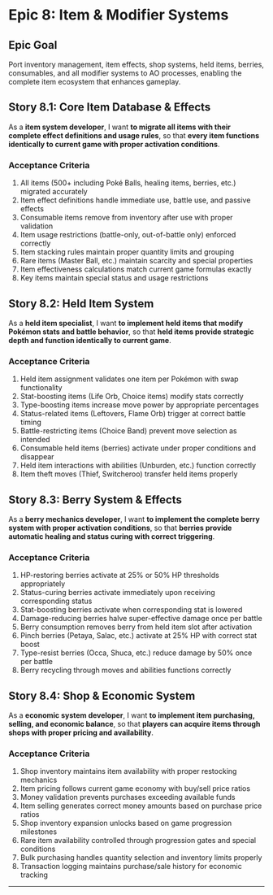 # Epic 8: Item & Modifier Systems

## Epic Goal
Port inventory management, item effects, shop systems, held items, berries, consumables, and all modifier systems to AO processes, enabling the complete item ecosystem that enhances gameplay.

## Story 8.1: Core Item Database & Effects
As a **item system developer**,
I want **to migrate all items with their complete effect definitions and usage rules**,
so that **every item functions identically to current game with proper activation conditions**.

### Acceptance Criteria
1. All items (500+ including Poké Balls, healing items, berries, etc.) migrated accurately
2. Item effect definitions handle immediate use, battle use, and passive effects
3. Consumable items remove from inventory after use with proper validation
4. Item usage restrictions (battle-only, out-of-battle only) enforced correctly
5. Item stacking rules maintain proper quantity limits and grouping
6. Rare items (Master Ball, etc.) maintain scarcity and special properties
7. Item effectiveness calculations match current game formulas exactly
8. Key items maintain special status and usage restrictions

## Story 8.2: Held Item System
As a **held item specialist**,
I want **to implement held items that modify Pokémon stats and battle behavior**,
so that **held items provide strategic depth and function identically to current game**.

### Acceptance Criteria
1. Held item assignment validates one item per Pokémon with swap functionality
2. Stat-boosting items (Life Orb, Choice items) modify stats correctly
3. Type-boosting items increase move power by appropriate percentages
4. Status-related items (Leftovers, Flame Orb) trigger at correct battle timing
5. Battle-restricting items (Choice Band) prevent move selection as intended
6. Consumable held items (berries) activate under proper conditions and disappear
7. Held item interactions with abilities (Unburden, etc.) function correctly
8. Item theft moves (Thief, Switcheroo) transfer held items properly

## Story 8.3: Berry System & Effects
As a **berry mechanics developer**,
I want **to implement the complete berry system with proper activation conditions**,
so that **berries provide automatic healing and status curing with correct triggering**.

### Acceptance Criteria
1. HP-restoring berries activate at 25% or 50% HP thresholds appropriately
2. Status-curing berries activate immediately upon receiving corresponding status
3. Stat-boosting berries activate when corresponding stat is lowered
4. Damage-reducing berries halve super-effective damage once per battle
5. Berry consumption removes berry from held item slot after activation
6. Pinch berries (Petaya, Salac, etc.) activate at 25% HP with correct stat boost
7. Type-resist berries (Occa, Shuca, etc.) reduce damage by 50% once per battle
8. Berry recycling through moves and abilities functions correctly

## Story 8.4: Shop & Economic System
As a **economic system developer**,
I want **to implement item purchasing, selling, and economic balance**,
so that **players can acquire items through shops with proper pricing and availability**.

### Acceptance Criteria
1. Shop inventory maintains item availability with proper restocking mechanics
2. Item pricing follows current game economy with buy/sell price ratios
3. Money validation prevents purchases exceeding available funds
4. Item selling generates correct money amounts based on purchase price ratios
5. Shop inventory expansion unlocks based on game progression milestones
6. Rare item availability controlled through progression gates and special conditions
7. Bulk purchasing handles quantity selection and inventory limits properly
8. Transaction logging maintains purchase/sale history for economic tracking

---
